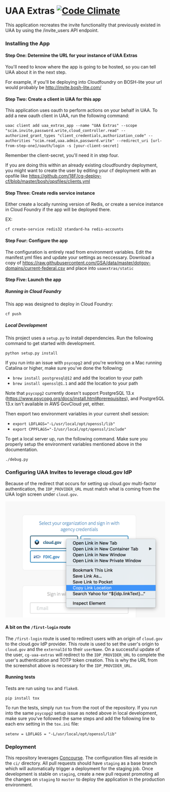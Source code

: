 # UAA Extras [![Code Climate](https://codeclimate.com/github/18F/cg-uaa-extras/badges/gpa.svg)](https://codeclimate.com/github/18F/cg-uaa-extras)

This application recreates the invite functionality that previously existed in UAA by using the /invite_users API endpoint.

### Installing the App

#### Step One: Determine the URL for your instance of UAA Extras

You'll need to know where the app is going to be hosted, so you can tell UAA about it in the next step.

For example, if you'll be deploying into Cloudfoundry on BOSH-lite your url would probably be http://invite.bosh-lite.com/

#### Step Two: Create a client in UAA for this app

This application uses oauth to perform actions on your behalf in UAA.  To add a new oauth client in UAA, run the following command:

	uaac client add uaa_extras_app --name "UAA Extras" --scope "scim.invite,password.write,cloud_controller.read" --authorized_grant_types "client_credentials,authorization_code" --authorities "scim.read,uaa.admin,password.write" --redirect_uri [url-from-step-one]/oauth/login -s [your-client-secret]

Remember the client-secret, you'll need it in step four.

If you are doing this within an already existing cloudfoundry deployment, you might want to create the user by editing your cf deployment with an opsfile like https://github.com/18F/cg-deploy-cf/blob/master/bosh/opsfiles/clients.yml

#### Step Three: Create redis service instance

Either create a locally running version of Redis, or create a service instance in Cloud Foundry if the app will be deployed there.

EX:

	cf create-service redis32 standard-ha redis-accounts

#### Step Four: Configure the app

The configuration is entirely read from environment variables. Edit the manifest.yml files and update your settings as neccessary. Download a copy of https://raw.githubusercontent.com/GSA/data/master/dotgov-domains/current-federal.csv and place into `uaaextras/static`

#### Step Five: Launch the app

##### Running in Cloud Foundry
This app was designed to deploy in Cloud Foundry:

	cf push

##### Local Development

This project uses a `setup.py` to install dependencies. Run the following
command to get started with development.

```shell
python setup.py install
```

If you run into an issue with `psycopg2` and you're working on a Mac running
Catalina or higher, make sure you've done the following:

- `brew install postgresql@12` and add the location to your path
- `brew install openssl@1.1` and add the location to your path

Note that `psycopg2` currently doesn't support PostgreSQL 13.x
(https://www.psycopg.org/docs/install.html#prerequisites), and PostgreSQL 13.x
isn't available in AWS GovCloud yet, either.

Then export two environment variables in your current shell session:

- `export LDFLAGS="-L/usr/local/opt/openssl/lib"`
- `export CPPFLAGS="-I/usr/local/opt/openssl/include"`

To get a local server up, run the following command. Make sure you
properly setup the environment variables mentioned above in the
documentation.

```shell
./debug.py
```

### Configuring UAA Invites to leverage cloud.gov IdP

Because of the redirect that occurs for setting up cloud.gov multi-factor
authentication, the `IDP_PROVIDER_URL` must match what is coming from the UAA
login screen under `cloud.gov`.

![cloud.gov login button](./docs/cloud-gov-idp-screenshot.png)

#### A bit on the `/first-login` route

The `/first-login` route is used to redirect users with an origin of `cloud.gov`
to the cloud.gov IdP provider. This route is used to set the user's origin to
`cloud.gov` and the `externalId` to their `userName`. On a successful update of
the user, `cg-uaa-extras` will redirect to the `IDP_PROVIDER_URL` to complete
the user's authentication and TOTP token creation. This is why the URL from the
screenshot above is necessary for the `IDP_PROVIDER_URL`.

#### Running tests

Tests are run using `tox` and `flake8`.

```shell
pip install tox
```

To run the tests, simply run `tox` from the root of the repository. If you run
into the same `psycopg2` setup issue as noted above in local development, make
sure you've followed the same steps and add the following line to each env
setting in the `tox.ini` file:

`setenv = LDFLAGS = "-L/usr/local/opt/openssl/lib"`

### Deployment

This repository leverages [Concourse](https://concourse-ci.org). The configuration
files all reside in the `ci/` directory. All pull requests should have `staging`
as a base branch which will automatically trigger a deployment for the staging
job. Once development is stable on `staging`, create a new pull request
promoting all the changes on `staging` to `master` to deploy the application in
the production environment.
